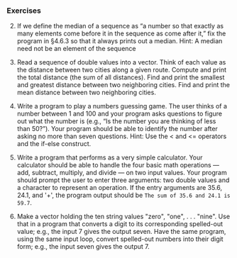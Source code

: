 
### Exercises

2. If we define the median of a sequence as “a number so that exactly as many elements come before it in the sequence as
   come after it,” fix the program in §4.6.3 so that it always prints out a median. 
   Hint: A median need not be an element of the sequence
   
3. Read a sequence of double values into a vector. Think of each value as the distance between two cities along a given
   route. Compute and print the total distance (the sum of all distances). Find and print the smallest and greatest 
   distance between two neighboring cities. Find and print the mean distance between two neighboring cities.

4. Write a program to play a numbers guessing game. The user thinks of a number between 1 and 100 and your program
   asks questions to figure out what the number is (e.g., “Is the number you are thinking of less than 50?”). Your program
   should be able to identify the number after asking no more than seven questions. Hint: Use the < and <= operators and 
   the if-else construct.
   
5. Write a program that performs as a very simple calculator. Your calculator should be able to handle the four basic math
   operations — add, subtract, multiply, and divide — on two input values. Your program should prompt the user to enter
   three arguments: two double values and a character to represent an operation. If the entry arguments are 35.6, 24.1, and
   '+', the program output should be `The sum of 35.6 and 24.1 is 59.7`.

6. Make a vector holding the ten string values "zero", "one", . . . "nine". Use that in a program that converts a digit to
   its corresponding spelled-out value; e.g., the input 7 gives the output seven. Have the same program, using the same
   input loop, convert spelled-out numbers into their digit form; e.g., the input seven gives the output 7.



   
  
